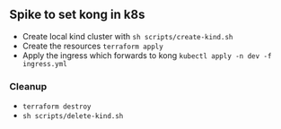 ## Spike to set kong in k8s

- Create local kind cluster with `sh scripts/create-kind.sh`
- Create the resources `terraform apply`
- Apply the ingress which forwards to kong `kubectl apply -n dev -f ingress.yml`

### Cleanup

- `terraform destroy`
- `sh scripts/delete-kind.sh`

